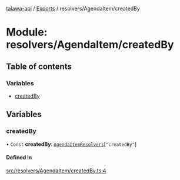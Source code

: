 [talawa-api](../README.md) / [Exports](../modules.md) / resolvers/AgendaItem/createdBy

# Module: resolvers/AgendaItem/createdBy

## Table of contents

### Variables

- [createdBy](resolvers_AgendaItem_createdBy.md#createdby)

## Variables

### createdBy

• `Const` **createdBy**: [`AgendaItemResolvers`](types_generatedGraphQLTypes.md#agendaitemresolvers)[``"createdBy"``]

#### Defined in

[src/resolvers/AgendaItem/createdBy.ts:4](https://github.com/PalisadoesFoundation/talawa-api/blob/095495b/src/resolvers/AgendaItem/createdBy.ts#L4)
